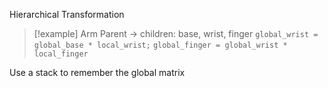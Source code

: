 Hierarchical Transformation

>[!example] Arm
>Parent -> children: base, wrist, finger
>`global_wrist = global_base * local_wrist;`
>`global_finger = global_wrist * local_finger`

Use a stack to remember the global matrix